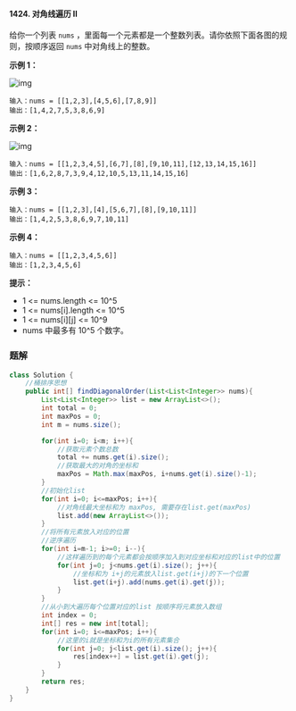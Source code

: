 #### 1424. 对角线遍历 II

给你一个列表 `nums` ，里面每一个元素都是一个整数列表。请你依照下面各图的规则，按顺序返回 `nums` 中对角线上的整数。

**示例 1：**

![img](http://gitlab.wsh-study.com/xp-study/LeeteCode/-/blob/master/排序相关/images/对角线遍历II/1.jpg)

```shell
输入：nums = [[1,2,3],[4,5,6],[7,8,9]]
输出：[1,4,2,7,5,3,8,6,9]
```

**示例 2：**

![img](http://gitlab.wsh-study.com/xp-study/LeeteCode/-/blob/master/排序相关/images/对角线遍历II/2.jpg)

```shell
输入：nums = [[1,2,3,4,5],[6,7],[8],[9,10,11],[12,13,14,15,16]]
输出：[1,6,2,8,7,3,9,4,12,10,5,13,11,14,15,16]
```

**示例 3：**

```shell
输入：nums = [[1,2,3],[4],[5,6,7],[8],[9,10,11]]
输出：[1,4,2,5,3,8,6,9,7,10,11]
```

**示例 4：**

```shell
输入：nums = [[1,2,3,4,5,6]]
输出：[1,2,3,4,5,6]
```

**提示：**

* 1 <= nums.length <= 10^5
* 1 <= nums[i].length <= 10^5
* 1 <= nums[i][j] <= 10^9
* nums 中最多有 10^5 个数字。

### 题解

```java
class Solution {
    //桶排序思想
    public int[] findDiagonalOrder(List<List<Integer>> nums){
        List<List<Integer>> list = new ArrayList<>();
        int total = 0;
        int maxPos = 0;
        int m = nums.size();

        for(int i=0; i<m; i++){
            //获取元素个数总数
            total += nums.get(i).size();
            //获取最大的对角的坐标和
            maxPos = Math.max(maxPos, i+nums.get(i).size()-1);
        }
        //初始化list
        for(int i=0; i<=maxPos; i++){
            //对角线最大坐标和为 maxPos, 需要存在list.get(maxPos)
            list.add(new ArrayList<>());
        }
        //将所有元素放入对应的位置
        //逆序遍历
        for(int i=m-1; i>=0; i--){
            //这样遍历到的每个元素都会按顺序加入到对应坐标和对应的list中的位置
            for(int j=0; j<nums.get(i).size(); j++){
                //坐标和为 i+j的元素放入list.get(i+j)的下一个位置
                list.get(i+j).add(nums.get(i).get(j));
            }
        }
        //从小到大遍历每个位置对应的list 按顺序将元素放入数组
        int index = 0;
        int[] res = new int[total];
        for(int i=0; i<=maxPos; i++){
            //这里的i就是坐标和为i的所有元素集合
            for(int j=0; j<list.get(i).size(); j++){
                res[index++] = list.get(i).get(j);
            }
        }
        return res;
    }
}
```

